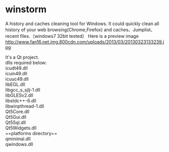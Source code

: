 winstorm
========
A history and caches cleaning tool for Windows. It could quickly clean all history of your web browsing(Chrome,Firefox) and caches、Jumplist、recent files.（windows7 32bit tested）
Here is a preview image http://www.fan16.net.img.800cdn.com/uploads/2013/03/20130323133239.jpg

It's a Qt project.<br />
dlls required below:<br />
icudt49.dll<br />
icuin49.dll <br />
icuuc49.dll <br />
libEGL.dll <br />
libgcc_s_sjlj-1.dll <br />
libGLESv2.dll<br />
libstdc++-6.dll <br />
libwinpthread-1.dll <br />
Qt5Core.dll<br />
Qt5Gui.dll<br />
Qt5Sql.dll <br />
Qt5Widgets.dll<br />
==platforms directory==<br />
qminimal.dll<br />
qwindows.dll<br />
